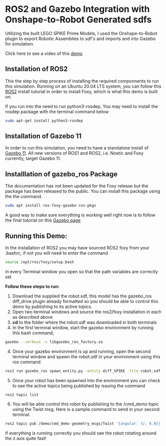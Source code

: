 # ROS2 and Gazebo Integration with Onshape-to-Robot Generated sdfs

Utilizing the built LEGO SPIKE Prime Models, I used the Onshape-to-Robot plugin to export Robotic Assemblies to sdf's and imports
and into Gazebo for simulation.

Click here to see a video of this [demo](https://www.youtube.com/watch?v=SlG5cxGIg5A&feature=youtu.be) 

## Installation of ROS2

This the step by step process of installing the required componnents to run this simulation. 
Running on an Ubuntu 20.04 LTS system, you can follow this [ROS2](https://index.ros.org/doc/ros2/Installation/Foxy/Linux-Install-Debians/) install tutorial in order to install Foxy, which is what this demo is built on. 

If you run into the need to run python3-rosdep, You may need to install the rosdep package with the terminal command below

```bash
sudo apt-get install python3-rosdep
```

## Installation of Gazebo 11

In order to run this simulation, you need to have a standalone install of [Gazebo 11](http://gazebosim.org/tutorials?tut=install_ubuntu).
All new versions of ROS1 and ROS2, i.e. Noetic and Foxy currently, target Gazebo 11. 

## Installlation of gazebo_ros Package
The documentation has not been updated for the Foxy release but the package has been released to the public. You can install this package using the the command.
```bash
sudo apt install ros-foxy-gazebo-ros-pkgs
```
A good way to make sure everything is working well right now is to follow the final tutorial on this [Gazebo page](http://gazebosim.org/tutorials?tut=ros2_installing&cat=connect_ros)

## Running this Demo:
In the installation of ROS2 you may have sourced ROS2 foxy from your .bashrc, if not you will need to enter the command
```bash
source /opt/ros/foxy/setup.bash
```
in every Terminal window you open so that the path variables are correctly set

**Follow these steps to run:**
1. Download the supplied the robot.sdf, this model has the gazebo_ros diff_drive plugin already formatted so you should be able to control this demo by publishing to its active topics. 
2. Open two terminal windows and source the ros2/foxy installation in each as described above
3. **cd** to the folder where the robot.sdf was downloaded in both terminals
3. In the first terminal window, start the gazebo environment by running this bash command,
```bash
gazebo --verbose -s libgazebo_ros_factory.so
```
4. Once your gazebo environment is up and running, open the second terminal window and spawn the robot.sdf in your environment using this ros command
```bash
ros2 run gazebo_ros spawn_entity.py -entity diff_SPIKE -file robot.sdf
```
5. Once your robot has been spawned into the environment you can check to see the active topics being published by issuing the command
```bash
ros2 topic list
```
6. You will be able control this robot by publishing to the /cmd_demo topic using the Twist msg. Here is a sample command to send in your second terminal.
```bash
ros2 topic pub /demo/cmd_demo geometry_msgs/Twist '{angular: {z: 6.0}}' -1
```
If everything is running correctly you should see the robot rotating around the z axis quite fast!

